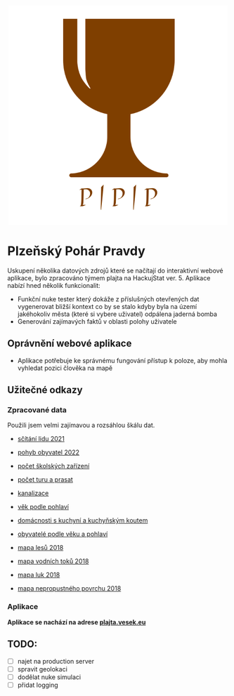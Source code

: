 <p align="center">
  <img src="/doc/PlzenskyPoharPravdyLogo.png" alt="PPP logo"/>
</p>


# Plzeňský Pohár Pravdy

Uskupení několika datových zdrojů které se načítají do interaktivní webové aplikace, bylo zpracováno týmem plajta na HackujStat ver. 5.
Aplikace nabízí hned několik funkcionalit:
- Funkční nuke tester který dokáže z příslušných otevřených dat vygenerovat bližší kontext co by se stalo kdyby byla na území jakéhokoliv města (které si vybere uživatel) odpálena jaderná bomba
- Generování zajímavých faktů v oblasti polohy uživatele

## Oprávnění webové aplikace
- Aplikace potřebuje ke správnému fungování přístup k poloze, aby mohla vyhledat pozici člověka na mapě

## Užitečné odkazy

### Zpracované data

Použili jsem velmi zajímavou a rozsáhlou škálu dat.

- [sčítání lidu 2021](https://www.czso.cz/csu/czso/vysledky-scitani-2021-otevrena-data)
- [pohyb obyvatel 2022](https://www.czso.cz/documents/62353418/213522460/130141-23data2022.csv)
- [počet školských zařízení](https://www.czso.cz/documents/62353418/198619764/230057-23data101923.csv)
- [počet turu a prasat](https://www.czso.cz/documents/62353418/171347265/270248-22data020923.csv)
- [kanalizace](https://www.czso.cz/documents/62353418/200583836/sldb2021_obydomy_druh_odpad.csv)
- [věk podle pohlaví](https://www.czso.cz/documents/62353418/182807150/sldb2021_prumvek_pohlavi.csv)
- [domácnosti s kuchyní a kuchyňským koutem](https://www.czso.cz/documents/62353418/192056095/sldb2021_byty_kuchyne.csv)
- [obyvatelé podle věku a pohlaví](https://www.czso.cz/documents/62353418/183907242/sldb2021_vek5_pohlavi.csv)

- [mapa lesů 2018](https://geoportal.gov.cz/atom/hrl/TCD_2018_010m_CR.tif)
- [mapa vodních toků 2018](https://geoportal.gov.cz/atom/hrl/WAW_2018_010m_CR.tif)
- [mapa luk 2018](https://geoportal.gov.cz/atom/hrl/GRA_2018_010m_CR.tif)
- [mapa nepropustného povrchu 2018](https://geoportal.gov.cz/atom/hrl/IBU_2018_010m_CR.tif)

### Aplikace
**Aplikace se nachází na adrese [plajta.vesek.eu](https://plajta.vesek.eu)**

## TODO:
- [ ] najet na production server
- [ ] spravit geolokaci
- [ ] dodělat nuke simulaci
- [ ] přidat logging
